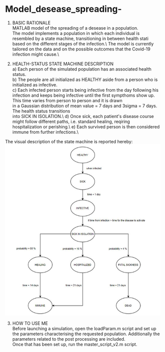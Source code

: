 # Model_desease_spreading-
1) BASIC RATIONALE\
MATLAB model of the spreading of a desease in a population.\
The model implements a population in which each individual is resembled by a state machine, transitioning in between health stati based on the different stages of the infection.\ 
The model is currently tailored on the data and on the possible outcomes that the Covid-19 infection might cause.\


2) HEALTH-STATUS STATE MACHINE DESCRIPTION\
a) Each person of the simulated population has an associated health status.\
b) The people are all initialized as HEALTHY aside from a person who is initialized as infective.\
c) Each infected person starts being infective from the day following his infection and keeps being 
infective until the first sympthoms show up. This time varies from person to person and it is drawn  
in a Gaussian distribution of mean value = 7 days and 3sigma = 7 days. The health status transitions  
into SICK IN ISOLATION.\ 
d) Once sick, each patient's disease course might follow different paths, i.e. standard healing, reqiring hospitalization or perishing.\ 
e) Each survived person is then considered immune from further infections.\ 

The visual description of the state machine is reported hereby: \
![picture](https://github.com/dave-ai/Model_desease_spreading-/blob/master/images/state_machine_person.JPG)

3) HOW TO USE ME\
Before launching a simulation, open the loadParam.m script and set up the parameters characterising the requested population. 
Additionally the parameters related to the post processing are included.\
Once that has been set up, run the master_script_v2.m script.



 
